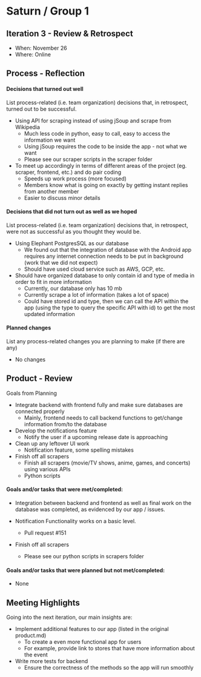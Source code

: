 # Saturn / Group 1

## Iteration 3 - Review & Retrospect

 * When: November 26 
 * Where: Online

## Process - Reflection

#### Decisions that turned out well

List process-related (i.e. team organization) decisions that, in retrospect, turned out to be successful.
 
 * Using API for scraping instead of using jSoup and scrape from Wikipedia
   * Much less code in python, easy to call, easy to access the information we want
   * Using jSoup requires the code to be inside the app - not what we want
   * Please see our scraper scripts in the scraper folder
 * To meet up accordingly in terms of different areas of the project (eg. scraper, frontend, etc.) and do pair coding
   * Speeds up work process (more focused)
   * Members know what is going on exactly by getting instant replies from another member
   * Easier to discuss minor details

#### Decisions that did not turn out as well as we hoped

List process-related (i.e. team organization) decisions that, in retrospect, were not as successful as you thought they would be.
 
 * Using Elephant PostgresSQL as our database
   * We found out that the integration of database with the Android app requires any internet connection needs to be put in background (work that we did not expect)
   * Should have used cloud service such as AWS, GCP, etc.
 * Should have organized database to only contain id and type of media in order to fit in more information
   * Currently, our database only has 10 mb
   * Currently scrape a lot of information (takes a lot of space)
   * Could have stored id and type, then we can call the API within the app (using the type to query the specific API with id) to get the most updated information
   


#### Planned changes

List any process-related changes you are planning to make (if there are any)
 
 * No changes


## Product - Review

Goals from Planning

 * Integrate backend with frontend fully and make sure databases are connected properly
   * Mainly, frontend needs to call backend functions to get/change information from/to the database
 * Develop the notifications feature
   * Notify the user if a upcoming release date is approaching
 * Clean up any leftover UI work
   * Notification feature, some spelling mistakes
 * Finish off all scrapers
   * Finish all scrapers (movie/TV shows, anime, games, and concerts) using various APIs
   * Python scripts


#### Goals and/or tasks that were met/completed:

 * Integration between backend and frontend as well as final work on the database was completed, as evidenced by our app / issues.

 * Notification Functionality works on a basic level.
   * Pull request #151

 * Finish off all scrapers
   * Please see our python scripts in scrapers folder
 

#### Goals and/or tasks that were planned but not met/completed:

 * None

## Meeting Highlights

Going into the next iteration, our main insights are:
 
 * Implement additional features to our app (listed in the original product.md)
   * To create a even more functional app for users
   * For example, provide link to stores that have more information about the event
 * Write more tests for backend
   * Ensure the correctness of the methods so the app will run smoothly
